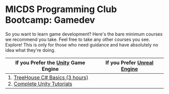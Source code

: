 # MICDS Programming Club Bootcamp: Gamedev

So you want to learn game development? Here's the bare minimum courses we recommend you take. Feel free to take any other courses you see. Explore! This is only for those who need guidance and have absolutely no idea what they're doing.

| If you Prefer the [Unity](https://unity3d.com) Game Engine | If you Prefer [Unreal Engine](https://www.unrealengine.com/) |
| --- | --- |
| 1. [TreeHouse C# Basics (3 hours)](https://teamtreehouse.com/library/c-basics)<br>2. [Complete Unity Tutorials](https://unity3d.com/learn/tutorials) | |
